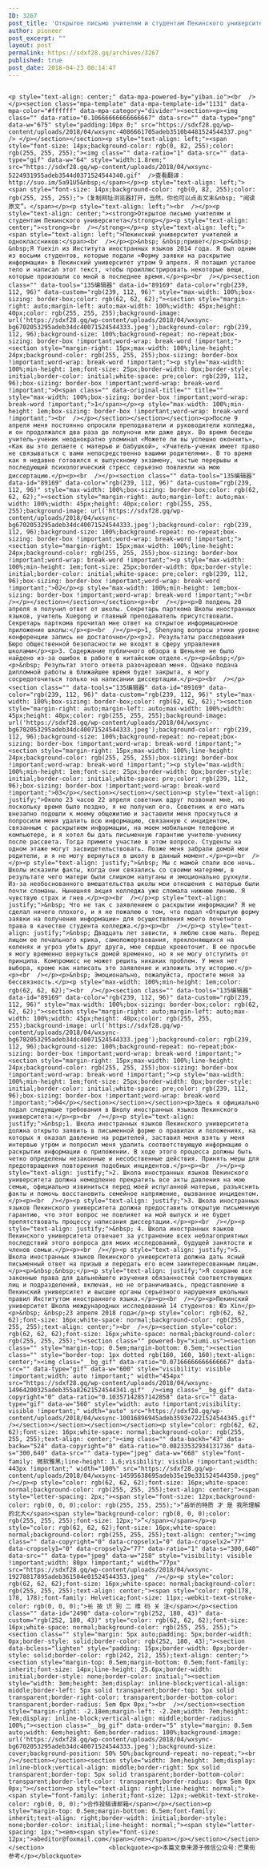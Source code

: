```yaml
---
ID: 3267
post_title: 'Открытое письмо учителям и студентам Пекинского университета:'
author: pioneer
post_excerpt: ""
layout: post
permalink: https://sdxf28.gq/archives/3267
published: true
post_date: 2018-04-23 00:14:47
---
```

                                                                                                                  <p style="text-align: center;" data-mpa-powered-by="yiban.io"><br  /></p><section class="mpa-template" data-mpa-template-id="1131" data-mpa-color="#ffffff" data-mpa-category="divider"><section><p><img class="" data-ratio="0.10666666666666667" data-src="" data-type="png" data-w="675" style="padding:10px 0;" src="https://sdxf28.gq/wp-content/uploads/2018/04/wxsync-4086661705adeb3510b4481524544337.png"  /> </p></section></section><p style="text-align: left;"><span style="font-size: 14px;background-color: rgb(0, 82, 255);color: rgb(255, 255, 255);"><img class="" data-ratio="1" data-src="" data-type="gif" data-w="64" style="width:1.8rem;" src="https://sdxf28.gq/wp-content/uploads/2018/04/wxsync-5224931955adeb3544d0371524544340.gif"  />查看翻译：http://suo.im/5a91U5&nbsp;</span></p><p style="text-align: left;"><span style="font-size: 14px;background-color: rgb(0, 82, 255);color: rgb(255, 255, 255);">（复制网址浏览器打开，当然，你也可以点击文末&nbsp; "阅读原文”。</span></p><p style="text-align: left;"><br  /></p><p style="text-align: center;"><strong>Открытое письмо учителям и студентам Пекинского университета</strong></p><p style="text-align: center;"><strong><br  /></strong></p><p style="text-align: left;"><span style="text-align: left;">Пекинский университет учителей и одноклассников:</span><br  /></p><p>&nbsp; &nbsp;привет</p><p>&nbsp; &nbsp;Я Yuexin из Института иностранных языков 2014 года. Я был одним из восьми студентов, которые подали «Форму заявки на раскрытие информации» в Пекинский университет утром 9 апреля. Я потащил усталое тело и написал этот текст, чтобы проиллюстрировать некоторые вещи, которые произошли со мной в последнее время.</p><p><br  /></p><section class="" data-tools="135编辑器" data-id="89169" data-color="rgb(239, 112, 96)" data-custom="rgb(239, 112, 96)" style="max-width: 100%;box-sizing: border-box;color: rgb(62, 62, 62);"><section style="margin-right: auto;margin-left: auto;max-width: 100%;width: 45px;height: 40px;color: rgb(255, 255, 255);background-image: url('https://sdxf28.gq/wp-content/uploads/2018/04/wxsync-bg6702053295adeb34dc40071524544333.jpeg');background-color: rgb(239, 112, 96);background-size: 100%;background-repeat: no-repeat;box-sizing: border-box !important;word-wrap: break-word !important;"><section style="margin-right: 15px;max-width: 100%;line-height: 24px;background-color: rgb(255, 255, 255);box-sizing: border-box !important;word-wrap: break-word !important;"><p style="max-width: 100%;min-height: 1em;font-size: 25px;border-width: 0px;border-style: initial;border-color: initial;white-space: pre;color: rgb(239, 112, 96);box-sizing: border-box !important;word-wrap: break-word !important;">0<span class="" data-original-title="" title="" style="max-width: 100%;box-sizing: border-box !important;word-wrap: break-word !important;">1</span></p><p style="max-width: 100%;min-height: 1em;box-sizing: border-box !important;word-wrap: break-word !important;"><br  /></p></section></section></section><p>После 9 апреля меня постоянно опросили преподаватели и руководители колледжа, и он продолжался два раза до полуночи или даже двух. Во время беседы учитель-ученик неоднократно упоминал «Можете ли вы успешно окончить», «Как вы это делаете с матерью и бабушкой», «Учитель-ученик имеет право не связываться с вами непосредственно вашими родителями». В то время как я недавно готовился к выпускному экзамену, частые перерывы и последующий психологический стресс серьезно повлияли на мою диссертацию.</p><p><br  /></p><section class="" data-tools="135编辑器" data-id="89169" data-color="rgb(239, 112, 96)" data-custom="rgb(239, 112, 96)" style="max-width: 100%;box-sizing: border-box;color: rgb(62, 62, 62);"><section style="margin-right: auto;margin-left: auto;max-width: 100%;width: 45px;height: 40px;color: rgb(255, 255, 255);background-image: url('https://sdxf28.gq/wp-content/uploads/2018/04/wxsync-bg6702053295adeb34dc40071524544333.jpeg');background-color: rgb(239, 112, 96);background-size: 100%;background-repeat: no-repeat;box-sizing: border-box !important;word-wrap: break-word !important;"><section style="margin-right: 15px;max-width: 100%;line-height: 24px;background-color: rgb(255, 255, 255);box-sizing: border-box !important;word-wrap: break-word !important;"><p style="max-width: 100%;min-height: 1em;font-size: 25px;border-width: 0px;border-style: initial;border-color: initial;white-space: pre;color: rgb(239, 112, 96);box-sizing: border-box !important;word-wrap: break-word !important;">02</p><p style="max-width: 100%;min-height: 1em;box-sizing: border-box !important;word-wrap: break-word !important;"><br  /></p></section></section></section><p><br  /></p><p>В полдень 20 апреля я получил ответ от школы. Секретарь парткома Школы иностранных языков, учитель Xuegong и главный преподаватель присутствовали. Секретарь парткома прочитал мне ответ на открытое информационное приложение школы:</p><p><br  /></p><p>1, Shenyang вопросы этики уровне конференции запись не достаточно</p><p>2. Результаты расследования Бюро общественной безопасности не входят в сферу управления школами</p><p>3. Содержание публичного обзора в Шеньяне не было найдено из-за ошибок в работе в китайском отделе.</p><p>&nbsp;</p><p>&nbsp; Результат этого ответа разочаровал меня. Однако подача дипломной работы в ближайшее время будет закрыта, я могу сосредоточиться только на написании диссертации.</p><p><br  /></p><section class="" data-tools="135编辑器" data-id="89169" data-color="rgb(239, 112, 96)" data-custom="rgb(239, 112, 96)" style="max-width: 100%;box-sizing: border-box;color: rgb(62, 62, 62);"><section style="margin-right: auto;margin-left: auto;max-width: 100%;width: 45px;height: 40px;color: rgb(255, 255, 255);background-image: url('https://sdxf28.gq/wp-content/uploads/2018/04/wxsync-bg6702053295adeb34dc40071524544333.jpeg');background-color: rgb(239, 112, 96);background-size: 100%;background-repeat: no-repeat;box-sizing: border-box !important;word-wrap: break-word !important;"><section style="margin-right: 15px;max-width: 100%;line-height: 24px;background-color: rgb(255, 255, 255);box-sizing: border-box !important;word-wrap: break-word !important;"><p style="max-width: 100%;min-height: 1em;font-size: 25px;border-width: 0px;border-style: initial;border-color: initial;white-space: pre;color: rgb(239, 112, 96);box-sizing: border-box !important;word-wrap: break-word !important;">03</p></section></section></section><p style="text-align: justify;">Около 23 часов 22 апреля советник вдруг позвонил мне, но поскольку время было поздно, я не получил его. Советник и его мать внезапно подошли к моему общежитию и заставили меня проснуться и попросили меня удалить всю информацию, связанную с инцидентом, связанным с раскрытием информации, на моем мобильном телефоне и компьютере, и я хотел бы дать письменную гарантию учителю-ученику после рассвета. Тогда примите участие в этом вопросе. Студенты на одном этаже могут засвидетельствовать. Позже меня забрали домой мои родители, и я не могу вернуться в школу в данный момент.</p><p><br  /></p><p style="text-align: justify;">&nbsp; Мы с мамой спали всю ночь. Школы исказили факты, когда они связались со своими матерями, в результате чего матери были слишком напуганы и эмоционально рухнули. Из-за необоснованного вмешательства школы мои отношения с матерью были почти сломаны. Нынешняя акция колледжа уже сломала нижнюю линию. Я чувствую страх и гнев.</p><p><br  /></p><p style="text-align: justify;">&nbsp; Что не так с заявлением о раскрытии информации? Я не сделал ничего плохого, и я не пожалею о том, что подал «Открытую форму заявки на получение информации» для осуществления моего почетного права в качестве студента колледжа.</p><p><br  /></p><p style="text-align: justify;">&nbsp; Двадцать лет зависти, я люблю свою мать. Перед лицом ее печального крика, самопожертвования, преклоняющихся на коленях и угроз убить друг друга, мое сердце кровоточит. В ее просьбе я могу временно вернуться домой временно, но я не могу отступить от принципа. Компромисс не может решить никаких проблем. У меня нет выбора, кроме как написать это заявление и изложить эту историю.</p><p><br  /></p><p>&nbsp; Эмоционально, пожалуйста, простите меня за бессвязность.</p><p style="max-width: 100%;min-height: 1em;color: rgb(62, 62, 62);"><br  /></p><section class="" data-tools="135编辑器" data-id="89169" data-color="rgb(239, 112, 96)" data-custom="rgb(239, 112, 96)" style="max-width: 100%;box-sizing: border-box;color: rgb(62, 62, 62);"><section style="margin-right: auto;margin-left: auto;max-width: 100%;width: 45px;height: 40px;color: rgb(255, 255, 255);background-image: url('https://sdxf28.gq/wp-content/uploads/2018/04/wxsync-bg6702053295adeb34dc40071524544333.jpeg');background-color: rgb(239, 112, 96);background-size: 100%;background-repeat: no-repeat;box-sizing: border-box !important;word-wrap: break-word !important;"><section style="margin-right: 15px;max-width: 100%;line-height: 24px;background-color: rgb(255, 255, 255);box-sizing: border-box !important;word-wrap: break-word !important;"><p style="max-width: 100%;min-height: 1em;font-size: 25px;border-width: 0px;border-style: initial;border-color: initial;white-space: pre;color: rgb(239, 112, 96);box-sizing: border-box !important;word-wrap: break-word !important;">04</p></section></section></section><p>Здесь я официально подал следующие требования в Школу иностранных языков Пекинского университета:</p><p><br  /></p><p style="text-align: justify;">&nbsp;1. Школа иностранных языков Пекинского университета должна открыто заявить в письменной форме о правилах и положениях, на которых я оказал давление на родителей, заставил меня взять у меня интервью утром и попросил меня удалить соответствующую информацию о раскрытии информации о приложении. В ходе этого процесса должны быть четко определены незаконные и несобственные действия. Принять меры для предотвращения повторения подобных инцидентов.</p><p><br  /></p><p style="text-align: justify;">2. Школа иностранных языков Пекинского университета должна немедленно прекратить все акты давления на мою семью, официально извиниться перед моей испуганной матерью, разъяснить факты и помочь восстановить семейное напряжение, вызванное инцидентом.</p><p><br  /></p><p style="text-align: justify;">3. Школа иностранных языков Пекинского университета должна предоставить открытую письменную гарантию, что этот вопрос не повлияет на мой выпуск и не будет препятствовать процессу написания диссертации.</p><p><br  /></p><p style="text-align: justify;">&nbsp; 4. Школа иностранных языков Пекинского университета отвечает за устранение всех неблагоприятных последствий этого вопроса для моих исследований, будущей занятости и членов семьи.</p><p><br  /></p><p style="text-align: justify;">5. Школа иностранных языков Пекинского университета должна дать ясный письменный ответ на призыв и передать его всем заинтересованным лицам.</p><p>&nbsp;&nbsp;</p><p style="text-align: justify;">Я сохраню все законные права для дальнейшего изучения обязанностей соответствующих лиц и подразделений, включая, но не ограничиваясь, представление в Пекинский университет и высшие органы серьезного нарушения школьных правил Институтом иностранного языка.</p><p><br  /></p><p>Пекинский университет Школа международных исследований 14 студентов: Юэ Xin</p><p>&nbsp; &nbsp;23 апреля 2018 года</p><p style="color: rgb(62, 62, 62);font-size: 16px;white-space: normal;background-color: rgb(255, 255, 255);text-align: center;"><br  /></p><section style="color: rgb(62, 62, 62);font-size: 16px;white-space: normal;background-color: rgb(255, 255, 255);"><section class="" powered-by="xiumi.us"><section class="" style="margin-top: 0.5em;margin-bottom: 0.5em;"><section class="" style="border-top: 1px dotted rgb(160, 160, 160);text-align: center;"><img class="__bg_gif" data-ratio="0.07166666666666667" data-src="" data-type="gif" data-w="600" style="visibility: visible !important;width: auto !important;" width="454px" src="https://sdxf28.gq/wp-content/uploads/2018/04/wxsync-14964200325adeb355a82621524544341.gif"  /><img class="__bg_gif" data-copyright="0" data-ratio="0.10357142857142858" data-src="" data-type="gif" data-w="560" style="width: auto !important;visibility: visible !important;" width="auto" src="https://sdxf28.gq/wp-content/uploads/2018/04/wxsync-10016896945adeb3593e7221524544345.gif"  /></section></section></section></section><p style="color: rgb(62, 62, 62);font-size: 16px;white-space: normal;background-color: rgb(255, 255, 255);text-align: center;"><img class="" data-backh="43" data-backw="524" data-copyright="0" data-ratio="0.08233532934131736" data-s="300,640" data-src="" data-type="jpeg" data-w="668" style="font-family: 微软雅黑;line-height: 1.6;visibility: visible !important;width: 443px !important;" width="100%" src="https://sdxf28.gq/wp-content/uploads/2018/04/wxsync-14595638695adeb35e19e331524544350.jpeg"  /></p><p style="color: rgb(62, 62, 62);font-size: 16px;white-space: normal;background-color: rgb(255, 255, 255);text-align: center;"><span style="letter-spacing: 2px;"><span style="font-size: 12px;background-color: rgb(0, 0, 0);color: rgb(255, 255, 255);">“岳昕的特质 才 是 我所理解的北大</span><span style="background-color: rgb(0, 0, 0);color: rgb(255, 255, 255);font-size: 12px;">”</span></span></p><p style="color: rgb(62, 62, 62);font-size: 16px;white-space: normal;background-color: rgb(255, 255, 255);text-align: center;"><img class="" data-copyright="0" data-cropselx1="0" data-cropselx2="77" data-cropsely1="0" data-cropsely2="77" data-ratio="1" data-s="300,640" data-src="" data-type="jpeg" data-w="258" style="visibility: visible !important;width: 80px !important;" width="77px" src="https://sdxf28.gq/wp-content/uploads/2018/04/wxsync-19278817895adeb361504e01524544353.jpeg"  /></p><p style="color: rgb(62, 62, 62);font-size: 16px;white-space: normal;background-color: rgb(255, 255, 255);text-align: center;"><span style="color: rgb(178, 178, 178);font-family: Helvetica;font-size: 11px;-webkit-text-stroke-color: rgb(0, 0, 0);">长 按 识 别 二 维 码 关 注</span></p><section class="" data-id="2490" data-color="rgb(252, 180, 43)" data-custom="rgb(252, 180, 43)" style="color: rgb(62, 62, 62);font-size: 16px;white-space: normal;background-color: rgb(255, 255, 255);"><section class="" style="margin: 5px auto;padding: 5px;border-width: 0px;border-style: solid;border-color: rgb(252, 180, 43);"><section data-bcless="lighten" style="padding: 15px;border-width: 0px;border-style: solid;border-color: rgb(242, 212, 155);text-align: center;"><section style="margin-top: 0.5em;margin-bottom: 0.5em;font-family: inherit;font-size: 14px;line-height: 25.6px;border-width: initial;border-style: none;border-color: initial;"><section style="width: 3em;height: 3em;display: inline-block;vertical-align: middle;border-left: 5px solid transparent;border-top: 5px solid transparent;border-right-color: transparent;border-bottom-color: transparent;border-radius: 5em 0px 0px;"><br  /></section><section style="margin-right: -2.18em;margin-left: -2.2em;width: 7em;height: 7em;display: inline-block;vertical-align: middle;border-radius: 100%;"><section class="__bg_gif" data-order="5" style="margin: 0.5em auto;width: 6em;height: 6em;border-radius: 100%;background-image: url('https://sdxf28.gq/wp-content/uploads/2018/04/wxsync-bg6702053295adeb34dc40071524544333.jpeg');background-size: cover;background-position: 50% 50%;background-repeat: no-repeat;"><br  /></section></section><section style="width: 3em;height: 3em;display: inline-block;vertical-align: middle;border-right: 5px solid transparent;border-top: 5px solid transparent;border-bottom-color: transparent;border-left-color: transparent;border-radius: 0px 5em 0px 0px;"></section><p style="text-align: right;line-height: normal;"><span style="font-family: inherit;font-size: 12px;-webkit-text-stroke-color: rgb(0, 0, 0);">合作投稿请邮箱</span></p></section><p style="margin-top: 0.5em;margin-bottom: 0.5em;font-family: inherit;text-align: right;border-width: initial;border-style: none;border-color: initial;line-height: normal;"><span style="letter-spacing: 1px;"><em><span style="font-size: 12px;">abeditor@foxmail.com</span></em></span></p></section></section></section>                  <blockquote><p>本篇文章来源于微信公众号:芒果街参考</p></blockquote>